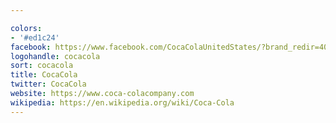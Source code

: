```yaml
---

colors:
- '#ed1c24'
facebook: https://www.facebook.com/CocaColaUnitedStates/?brand_redir=40796308305
logohandle: cocacola
sort: cocacola
title: CocaCola
twitter: CocaCola
website: https://www.coca-colacompany.com
wikipedia: https://en.wikipedia.org/wiki/Coca-Cola
---
```

